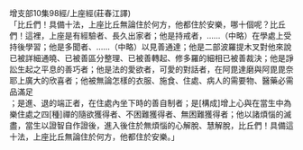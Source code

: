 增支部10集98經/上座經(莊春江譯)  
「比丘們！具備十法，上座比丘無論住於何方，他都住於安樂，哪十個呢？比丘們！這裡，上座是有經驗者、長久出家者；他是持戒者，……（中略）在學處上受持後學習；他是多聞者、……（中略）以見善通達；他是二部波羅提木叉對他來說已被詳細通曉、已被善區分整理、已被善轉起、修多羅的細相已被善裁決；他是諍訟生起之平息的善巧者；他是法的愛欲者，可愛的對話者，在阿毘達磨與阿毘毘奈耶上廣大的欣喜者；他被無論怎樣的衣服、施食、住處、病人的需要物、醫藥必需品滿足  
；是進、退的端正者，在住處內坐下時的善自制者；是[構成]增上心與在當生中為樂住處之四[種]禪的隨欲獲得者、不困難獲得者、無困難獲得者；他以諸煩惱的滅盡，當生以證智自作證後，進入後住於無煩惱的心解脫、慧解脫，比丘們！具備這十法，上座比丘無論住於何方，他都住於安樂。」  
  
  
